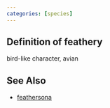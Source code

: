 ```yaml
---
categories: [species]
---
```

## Definition of feathery

bird-like character, avian

## See Also

- [feathersona](./feathersona)
